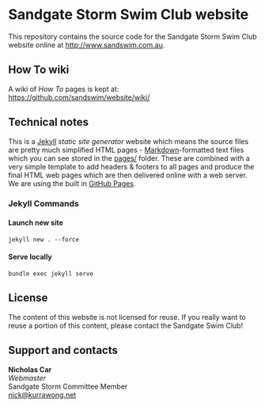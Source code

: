 # Sandgate Storm Swim Club website
This repository contains the source code for the Sandgate Storm Swim Club website online at <http://www.sandswim.com.au>. 


## How To wiki
A wiki of *How To* pages is kept at: https://github.com/sandswim/website/wiki/


## Technical notes
This is a [Jekyll](https://jekyllrb.com/) *static site generator* website which means the source files are pretty much simplified HTML pages - [Markdown](https://github.com/adam-p/markdown-here/wiki/Markdown-Cheatsheet)-formatted text files which you can see stored in the [pages/](pages/) folder. These are combined with a very simple template to add headers & footers to all pages and produce the final HTML web pages which are then delivered online with a web server. We are using the built in [GitHub Pages](https://pages.github.com/).

### Jekyll Commands
#### Launch new site
`jekyll new . --force`

#### Serve locally
`bundle exec jekyll serve`


## License
The content of this website is not licensed for reuse. If you really want to reuse a portion of this content, please contact the Sandgate Swim Club!


## Support and contacts
**Nicholas Car**  
*Webmaster*  
Sandgate Storm Committee Member  
<nick@kurrawong.net>  
